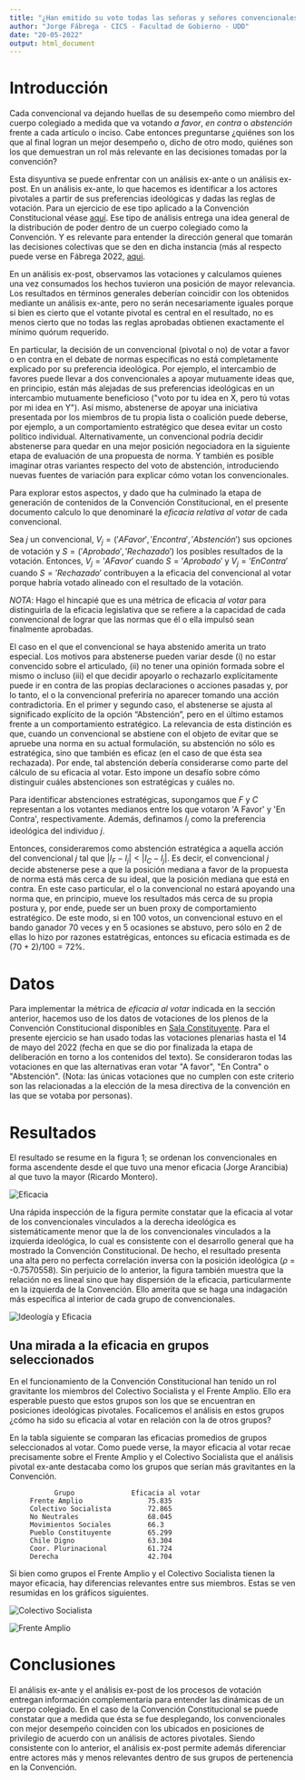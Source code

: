 ```yaml
---
title: "¿Han emitido su voto todas las señoras y señores convencionales? Estimación de la eficacia relativa al momento de votar de cada miembro de la Convención Constitucional"
author: "Jorge Fábrega - CICS - Facultad de Gobierno - UDD"
date: "20-05-2022"
output: html_document
---
```


# Introducción

Cada convencional va dejando huellas de su desempeño como miembro del cuerpo colegiado a medida que va votando $a$ $favor$, $en$ $contra$ o $abstención$ frente a cada artículo o inciso. Cabe entonces preguntarse ¿quiénes son los que al final logran un mejor desempeño o, dicho de otro modo, quiénes son los que demuestran un rol más relevante en las decisiones tomadas por la convención? 

Esta disyuntiva se puede enfrentar con un análisis ex-ante o un análisis ex-post. En un análisis ex-ante, lo que hacemos es identificar a los actores pivotales a partir de sus preferencias ideológicas y dadas las reglas de votación. Para un ejercicio de ese tipo aplicado a la Convención Constitucional véase [aquí](https://www.researchgate.net/project/Polarizacion-en-Chile/update/61211191181c2e4f4a8236fa). Ese tipo de análisis entrega una idea general de la distribución de poder dentro de un cuerpo colegiado como la Convención. Y es relevante para entender la dirección general que tomarán las decisiones colectivas que se den en dicha instancia (más al respecto puede verse en Fábrega 2022, [aqui](http://rda.uc.cl/index.php/rcp/article/view/50189).

En un análisis ex-post, observamos las votaciones y calculamos quienes una vez consumados los hechos tuvieron una posición de mayor relevancia. Los resultados en términos generales deberían coincidir con los obtenidos mediante un análisis ex-ante, pero no serán necesariamente iguales porque si bien es cierto que el votante pivotal es central en el resultado, no es menos cierto que no todas las reglas aprobadas obtienen exactamente el mínimo quórum requerido. 

En particular, la decisión de un convencional (pivotal o no) de votar a favor o en contra en el debate de normas específicas no está completamente explicado por su preferencia ideológica. Por ejemplo, el intercambio de favores puede llevar a dos convencionales a apoyar mutuamente ideas que, en principio, están más alejadas de sus preferencias ideológicas en un intercambio mutuamente beneficioso ("voto por tu idea en X, pero tú votas por mi idea en Y"). Así mismo, abstenerse de apoyar una iniciativa presentada por los miembros de tu propia lista o coalición puede deberse, por ejemplo, a un comportamiento estratégico que desea evitar un costo político individual. Alternativamente, un convencional podría decidir abstenerse para quedar en una mejor posición negociadora en la siguiente etapa de evaluación de una propuesta de norma. Y también es posible imaginar otras variantes respecto del voto de abstención, introduciendo nuevas fuentes de variación para explicar cómo votan los convencionales. 

Para explorar estos aspectos, y dado que ha culminado la etapa de generación de contenidos de la Convención Constitucional, en el presente documento calculo lo que denominaré la $eficacia$ $relativa$ $al$ $votar$ de cada convencional. 

Sea $j$ un convencional, $V_j = ('A Favor','En contra', 'Abstención')$ sus opciones de votación y $S = ('Aprobado', 'Rechazado')$ los posibles resultados de la votación. Entonces, $V_j = 'A Favor'$ cuando $S='Aprobado'$ y $V_j = 'En Contra'$ cuando $S='Rechazado'$ contribuyen a la eficacia del convencional al votar porque habría votado alineado con el resultado de la votación. 

$NOTA$: Hago el hincapié que es una métrica de eficacia $al$ $votar$ para distinguirla de la eficacia legislativa que se refiere a la capacidad de cada convencional de lograr que las normas que él o ella impulsó sean finalmente aprobadas. 

El caso en el que el convencional se haya abstenido amerita un trato especial. Los motivos para abstenerse pueden variar desde (i) no estar convencido sobre el articulado, (ii) no tener una opinión formada sobre el mismo o incluso (iii) el que decidir apoyarlo o rechazarlo explícitamente puede ir en contra de las propias declaraciones o acciones pasadas y, por lo tanto, el o la convencional preferiría no aparecer tomando una acción contradictoria. En el primer y segundo caso, el abstenerse se ajusta al significado explícito de la opción “Abstención”, pero en el último estamos frente a un comportamiento estratégico. La relevancia de esta distinción es que, cuando un convencional se abstiene con el objeto de evitar que se apruebe una norma en su actual formulación, su abstención no sólo es estratégica, sino que también es eficaz (en el caso de que ésta sea rechazada). Por ende, tal abstención debería considerarse como parte del cálculo de su eficacia al votar. Esto impone un desafío sobre cómo distinguir cuáles abstenciones son estratégicas y cuáles no.

Para identificar abstenciones estratégicas, supongamos que $F$ y $C$ representan a los votantes medianos entre los que votaron 'A Favor' y 'En Contra', respectivamente. Además, definamos $I_j$ como la preferencia ideológica del individuo $j$. 

Entonces, consideraremos como abstención estratégica a aquella acción del convencional $j$ tal que $|I_F - I_j| < |I_C - I_j|$. Es decir, el convencional $j$ decide abstenerse pese a que la posición mediana a favor de la propuesta de norma está más cerca de su ideal, que la posición mediana que está en contra. En este caso particular, el o la convencional no estará apoyando una norma que, en principio, mueve los resultados más cerca de su propia postura y, por ende, puede ser un buen proxy de comportamiento estratégico. De este modo, si en $100$ votos, un convencional estuvo en el bando ganador $70$ veces y en 5 ocasiones se abstuvo, pero sólo en 2 de ellas lo hizo por razones estatrégicas, entonces su eficacia estimada es de $(70 + 2)/100 = 72\%$.  

# Datos
Para implementar la métrica de $eficacia$ $al$ $votar$ indicada en la sección anterior, hacemos uso de los datos de votaciones de los plenos de la Convención Constitucional disponibles en [Sala Constituyente](https://sala.cconstituyente.cl/). Para el presente ejercicio se han usado todas las votaciones plenarias hasta el 14 de mayo del 2022 (fecha en que se dio por finalizada la etapa de deliberación en torno a los contenidos del texto). Se consideraron todas las votaciones en que las alternativas eran votar "A favor", "En Contra" o "Abstención". (Nota: las únicas votaciones que no cumplen con este criterio son las relacionadas a la elección de la mesa directiva de la convención en las que se votaba por personas). 

# Resultados
El resultado se resume en la figura 1; se ordenan los convencionales en forma ascendente desde el que tuvo una menor eficacia (Jorge Arancibia) al que tuvo la mayor (Ricardo Montero). 


![Eficacia](https://github.com/jfabregalacoa/convencion_eficacia/blob/main/plots/eficacia_todos.png)

Una rápida inspección de la figura permite constatar que la eficacia al votar de los convencionales vinculados a la derecha ideológica es sistemáticamente menor que la de los convencionales vinculados a la izquierda ideológica, lo cual es consistente con el desarrollo general que ha mostrado la Convención Constitucional. De hecho, el resultado presenta una alta pero no perfecta correlación inversa con la posición ideológica ($\rho$ = -0.7570558). Sin perjuicio de lo anterior, la figura también muestra que la relación no es lineal sino que hay dispersión de la eficacia, particularmente en la izquierda de la Convención. Ello amerita que se haga una indagación más específica al interior de cada grupo de convencionales.

![Ideología y Eficacia](https://github.com/jfabregalacoa/convencion_eficacia/blob/main/plots/efic_ideol.png)

## Una mirada a la eficacia en grupos seleccionados

En el funcionamiento de la Convención Constitucional han tenido un rol gravitante los miembros del Colectivo Socialista y el Frente Amplio. Ello era esperable puesto que estos grupos son los que se encuentran en posiciones ideológicas pivotales. Focalicemos el análisis en estos grupos ¿cómo ha sido su eficacia al votar en relación con la de otros grupos?  

En la tabla siguiente se comparan las eficacias promedios de grupos seleccionados al votar. Como puede verse, la mayor eficacia al votar recae precisamente sobre el Frente Amplio y el Colectivo Socialista que el análisis pivotal ex-ante destacaba como los grupos que serían más gravitantes en la Convención.  

               Grupo              Eficacia al votar
         Frente Amplio                75.835
         Colectivo Socialista         72.865
         No Neutrales                 68.045
         Movimientos Sociales         66.3
         Pueblo Constituyente         65.299
         Chile Digno                  63.304
         Coor. Plurinacional          61.724
         Derecha                      42.704

Si bien como grupos el Frente Amplio y el Colectivo Socialista tienen la mayor eficacia, hay diferencias relevantes entre sus miembros. Estas se ven resumidas en los gráficos siguientes. 

![Colectivo Socialista](https://github.com/jfabregalacoa/convencion_eficacia/blob/main/plots/g_csoc.png)

![Frente Amplio](https://github.com/jfabregalacoa/convencion_eficacia/blob/main/plots/g_fa.png)

# Conclusiones

El análisis ex-ante y el análisis ex-post de los procesos de votación entregan información complementaria para entender las dinámicas de un cuerpo colegiado. En el caso de la Convención Constitucional se puede constatar que a medida que ésta se fue desplegando, los convencionales con mejor desempeño coinciden con los ubicados en posiciones de privilegio de acuerdo con un análisis de actores pivotales. Siendo consistente con lo anterior, el análisis ex-post permite además diferenciar entre actores más y menos relevantes dentro de sus grupos de pertenencia en la Convención. 
